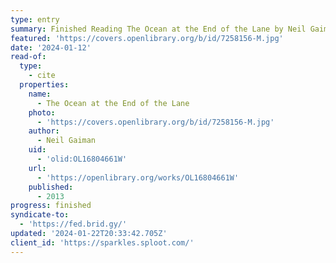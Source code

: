 ```yaml
---
type: entry
summary: Finished Reading The Ocean at the End of the Lane by Neil Gaiman
featured: 'https://covers.openlibrary.org/b/id/7258156-M.jpg'
date: '2024-01-12'
read-of:
  type:
    - cite
  properties:
    name:
      - The Ocean at the End of the Lane
    photo:
      - 'https://covers.openlibrary.org/b/id/7258156-M.jpg'
    author:
      - Neil Gaiman
    uid:
      - 'olid:OL16804661W'
    url:
      - 'https://openlibrary.org/works/OL16804661W'
    published:
      - 2013
progress: finished
syndicate-to:
  - 'https://fed.brid.gy/'
updated: '2024-01-22T20:33:42.705Z'
client_id: 'https://sparkles.sploot.com/'
---
```


